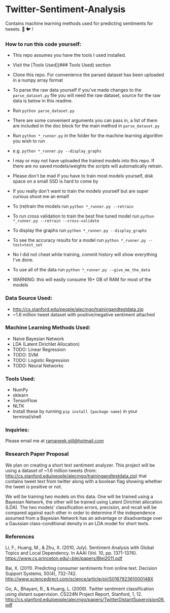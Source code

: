 # Twitter-Sentiment-Analysis
Contains machine learning methods used for predicting sentiments for tweets. :8ball: :bird: !

### How to run this code yourself:
- This repo assumes you have the tools I used installed.
 - Visit the [Tools Used](### Tools Used) section


- Clone this repo. For convenience the parsed dataset has been uploaded in a numpy array format
 - To parse the raw data yourself if you've made changes to the `parse_dataset.py` file you will need the raw dataset, source for the raw data is below in this readme.
 - Run `python parse_dataset.py`
 - There are some convenient arguments you can pass in, a list of them are included in the doc block for the main method in `parse_dataset.py`


- Run `python *_runner.py` in the folder for the machine learning algorithm you wish to run
 - e.g. `python *_runner.py --display_graphs`
 - I may or may not have uploaded the trained models into this repo. If there are no saved models/weights the scripts will automatically retrain.
 - Please don't be mad if you have to train most models yourself, disk space on a small SSD is hard to come by
 - If you really don't want to train the models yourself but are super curious shoot me an email!


- To (re)train the models run `python *_runner.py --retrain`
 - To run cross validation to train the best fine tuned model run `python *_runner.py --retrain --cross-validate`


- To display the graphs run `python *_runner.py --display_graphs`


- To see the accuracy results for a model run `python *_runner.py --test=test_set`
 - No I did not cheat while training, commit history will show everything I've done.


- To use all of the data run `python *_runner.py --give_me_the_data`
 - WARNING: this will easily consume 16+ GB of RAM for most of the models

### Data Source Used:
- http://cs.stanford.edu/people/alecmgo/trainingandtestdata.zip
 - ~1.6 million tweet dataset with positive/negative sentiment attached

### Machine Learning Methods Used:
 - Naive Bayesian Network
 - LDA (Latent Dirichlet Allocation)
 - TODO: Linear Regression
 - TODO: SVM
 - TODO: Logistic Regression
 - TODO: Neural Networks

### Tools Used:
 - NumPy
 - sklearn
 - TensorFlow
 - NLTK
 - Install these by running `pip install {package name}` in your terminal/shell

### Inquiries:
Please email me at ramaneek.gill@hotmail.com

### Research Paper Proposal
We plan on creating a short text sentiment analyzer. This project will be using a dataset
of ~1.6 million tweets (from: http://cs.stanford.edu/people/alecmgo/trainingandtestdata.zip)
that contains tweet text from twitter along with a boolean flag showing whether the tweet
is positive or not.

We will be training two models on this data. One will be trained using a Bayesian Network,
the other will be trained using Latent Dirichlet allocation (LDA). The two models'
classification errors, precision, and recall will be compared against each other
in order to determine if the independence assumed from a Bayesian Network has an
advantage or disadvantage over a Gaussian class-conditional density in an LDA model
for short texts.

### References

Li, F., Huang, M., & Zhu, X. (2010, July). Sentiment Analysis with Global Topics and Local Dependency. In AAAI (Vol. 10, pp. 1371-1376).
https://www.cs.princeton.edu/~blei/papers/Blei2011.pdf

Bai, X. (2011). Predicting consumer sentiments from online text. Decision Support Systems, 50(4), 732-742.
http://www.sciencedirect.com/science/article/pii/S016792361000148X

Go, A., Bhayani, R., & Huang, L. (2009). Twitter sentiment classification using distant supervision. CS224N Project Report, Stanford, 1, 12.
http://cs.stanford.edu/people/alecmgo/papers/TwitterDistantSupervision09.pdf
